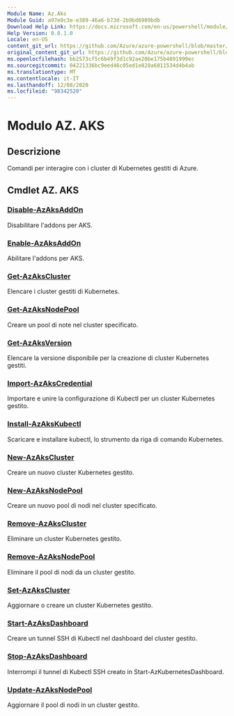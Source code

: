 ```yaml
---
Module Name: Az.Aks
Module Guid: a97e0c3e-e389-46a6-b73d-2b9bd6909bdb
Download Help Link: https://docs.microsoft.com/en-us/powershell/module/az.aks
Help Version: 0.0.1.0
Locale: en-US
content_git_url: https://github.com/Azure/azure-powershell/blob/master/src/Aks/Aks/help/Az.Aks.md
original_content_git_url: https://github.com/Azure/azure-powershell/blob/master/src/Aks/Aks/help/Az.Aks.md
ms.openlocfilehash: bb2573cf5c6b49f3d1c92ae20be175b4891999ec
ms.sourcegitcommit: 04221336bc9eed46c05ed1e828a6811534d4b4ab
ms.translationtype: MT
ms.contentlocale: it-IT
ms.lasthandoff: 12/08/2020
ms.locfileid: "98342520"
---
```

# Modulo AZ. AKS
## Descrizione
Comandi per interagire con i cluster di Kubernetes gestiti di Azure.

## Cmdlet AZ. AKS
### [Disable-AzAksAddOn](Disable-AzAksAddOn.md)
Disabilitare l'addons per AKS.

### [Enable-AzAksAddOn](Enable-AzAksAddOn.md)
Abilitare l'addons per AKS.

### [Get-AzAksCluster](Get-AzAksCluster.md)
Elencare i cluster gestiti di Kubernetes.

### [Get-AzAksNodePool](Get-AzAksNodePool.md)
Creare un pool di note nel cluster specificato.

### [Get-AzAksVersion](Get-AzAksVersion.md)
Elencare la versione disponibile per la creazione di cluster Kubernetes gestiti.

### [Import-AzAksCredential](Import-AzAksCredential.md)
Importare e unire la configurazione di Kubectl per un cluster Kubernetes gestito.

### [Install-AzAksKubectl](Install-AzAksKubectl.md)
Scaricare e installare kubectl, lo strumento da riga di comando Kubernetes.

### [New-AzAksCluster](New-AzAksCluster.md)
Creare un nuovo cluster Kubernetes gestito.

### [New-AzAksNodePool](New-AzAksNodePool.md)
Creare un nuovo pool di nodi nel cluster specificato.

### [Remove-AzAksCluster](Remove-AzAksCluster.md)
Eliminare un cluster Kubernetes gestito.

### [Remove-AzAksNodePool](Remove-AzAksNodePool.md)
Eliminare il pool di nodi da un cluster gestito.

### [Set-AzAksCluster](Set-AzAksCluster.md)
Aggiornare o creare un cluster Kubernetes gestito.

### [Start-AzAksDashboard](Start-AzAksDashboard.md)
Creare un tunnel SSH di Kubectl nel dashboard del cluster gestito.

### [Stop-AzAksDashboard](Stop-AzAksDashboard.md)
Interrompi il tunnel di Kubectl SSH creato in Start-AzKubernetesDashboard.

### [Update-AzAksNodePool](Update-AzAksNodePool.md)
Aggiornare il pool di nodi in un cluster gestito.

